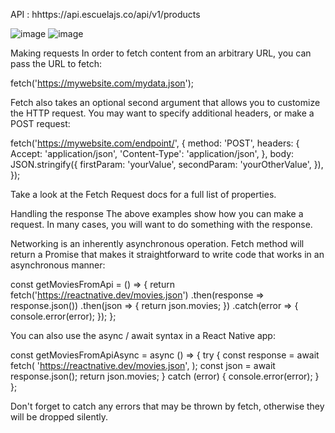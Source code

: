 API : hhttps://api.escuelajs.co/api/v1/products

![image](https://user-images.githubusercontent.com/104414771/209473776-810915fe-1b4c-4862-850a-f80326a73900.png)
![image](https://user-images.githubusercontent.com/104414771/209472488-8d926f0f-0f9d-4037-a9f7-58fb2fe162fd.png)

Making requests
In order to fetch content from an arbitrary URL, you can pass the URL to fetch:

fetch('https://mywebsite.com/mydata.json');

Fetch also takes an optional second argument that allows you to customize the HTTP request. You may want to specify additional headers, or make a POST request:

fetch('https://mywebsite.com/endpoint/', {
  method: 'POST',
  headers: {
    Accept: 'application/json',
    'Content-Type': 'application/json',
  },
  body: JSON.stringify({
    firstParam: 'yourValue',
    secondParam: 'yourOtherValue',
  }),
});

Take a look at the Fetch Request docs for a full list of properties.

Handling the response
The above examples show how you can make a request. In many cases, you will want to do something with the response.

Networking is an inherently asynchronous operation. Fetch method will return a Promise that makes it straightforward to write code that works in an asynchronous manner:

const getMoviesFromApi = () => {
  return fetch('https://reactnative.dev/movies.json')
    .then(response => response.json())
    .then(json => {
      return json.movies;
    })
    .catch(error => {
      console.error(error);
    });
};

You can also use the async / await syntax in a React Native app:

const getMoviesFromApiAsync = async () => {
  try {
    const response = await fetch(
      'https://reactnative.dev/movies.json',
    );
    const json = await response.json();
    return json.movies;
  } catch (error) {
    console.error(error);
  }
};

Don't forget to catch any errors that may be thrown by fetch, otherwise they will be dropped silently.

